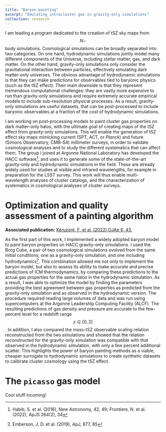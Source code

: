 ```yaml
---
title: "Baryon painting"
excerpt: "Emulating intracluster gas in gravity-only simulations"
collection: research
---
```


I am leading a program dedicated to the creation of tSZ sky maps from $$N-$$body simulations.
Cosmological simulations can be broadly separated into two categories.
On one hand, hydrodynamic simulations jointly model many different components of the Universe, including stellar matter, gas, and dark matter.
On the other hand, gravity-only simulations only consider the gravitational interaction between particles, effectively simulating dark matter-only universes.
The obvious advantage of hydrodynamic simulations is that they can make predictions for observables tied to baryonic physics (such as the tSZ effect).
Their main downside is that they represent tremendous computational challenges: they are vastly more expensive to run than gravity-only simulations and require extremely accurate empirical models to include sub-resolution physical processes.
As a result, gravity-only simulations are useful datasets, that can be post-processed to include baryonic observables at a fraction of the cost of hydrodynamic simulations.

I am working on post-processing models to paint cluster gas properties on dark matter-only halos, with the ultimate goal of creating maps of the tSZ effect from gravity-only simulations.
This will enable the generation of tSZ effect sky maps mimicking current (SPT, ACT, or *Planck*) and future (Simons Observatory, CMB-S4) millimeter surveys, in order to validate cosmological analyses and to study the different systematics that can affect them.
The group I joined at Argonne National Laboratory has developed the HACC software[^1], and uses it to generate some of the state-of-the-art gravity-only and hydrodynamic simulations in the field.
These are already widely used for studies at visible and infrared wavelengths, for example in preparation for the LSST survey.
This work will thus enable multi-wavelength analyses of cluster catalogs, and the characterization of systematics in cosmological analyses of cluster surveys.

# Optimization and quality assessment of a painting algorithm

**Associated publication:** [Kéruzoré, F. et al. (2022),OJAp 6, 43.](https://ui.adsabs.harvard.edu/abs/2023OJAp....6E..43K/abstract)

As the first part of this work, I implemented a widely adopted baryon model to paint baryon properties on HACC gravity-only simulations.
I used the Borg Cube, a pair of two cosmological simulations evolved from the same initial conditions; one as a gravity-only simulation, and one including hydrodynamics[^2].
This combination allowed me not only to implement the baryon model, but also to assess its ability to make accurate and precise predictions of ICM thermodynamics, by comparing these predictions to the actual gas properties for the same halos in the hydrodynamic simulation.
As a result, I was able to optimize the model by finding the parameters providing the best agreement between gas properties as predicted from the gravity-only simulation and as observed in the hydrodynamic version.
The procedure required reading large volumes of data and was run using supercomputers at the Argonne Leadership Computing Facility (ALCF).
The resulting predictions of gas density and pressure are accurate to the few-percent level for a redshift range $$z \in [0, 2]$$.
In addition, I also compared the mass-tSZ observable scaling relation reconstructed from the two simulations and showed that the relation reconstructed for the gravity-only simulation was compatible with that observed in the hydrodynamic simulation, with only a few percent additional scatter.
This highlights the power of baryon painting methods as a viable, cheaper surrogate to hydrodynamic simulations to create synthetic datasets to calibrate cluster cosmology using the tSZ effect.

# The `picasso` gas model

Cool stuff incoming!

[^1]: Habib, S. et al. (2016), New Astronomy, 42, 49; Frontiere, N. et al. (2022), ApJS 264(2), 34
[^2]: Emberson, J. D. et al. (2019), ApJ, 877, 85
